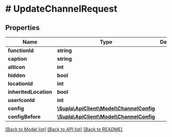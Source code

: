 # # UpdateChannelRequest

## Properties

Name | Type | Description | Notes
------------ | ------------- | ------------- | -------------
**functionId** | **string** |  | [optional]
**caption** | **string** |  | [optional]
**altIcon** | **int** |  | [optional]
**hidden** | **bool** |  | [optional]
**locationId** | **int** |  | [optional]
**inheritedLocation** | **bool** |  | [optional]
**userIconId** | **int** |  | [optional]
**config** | [**\Supla\ApiClient\Model\ChannelConfig**](ChannelConfig.md) |  | [optional]
**configBefore** | [**\Supla\ApiClient\Model\ChannelConfig**](ChannelConfig.md) |  | [optional]

[[Back to Model list]](../../README.md#models) [[Back to API list]](../../README.md#endpoints) [[Back to README]](../../README.md)
